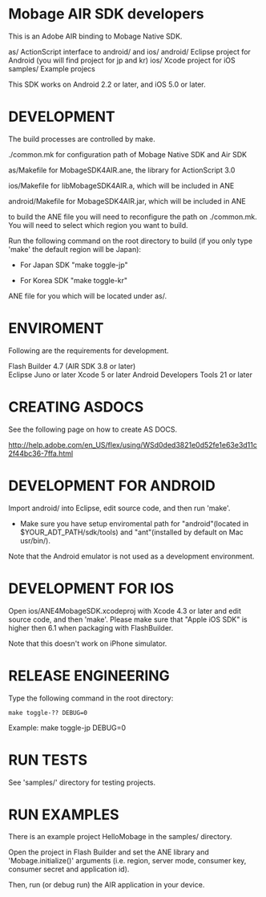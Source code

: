 Mobage AIR SDK developers
======================================================================
This is an Adobe AIR binding to Mobage Native SDK.

as/      ActionScript interface to android/ and ios/
android/ Eclipse project for Android (you will find project for jp and kr)
ios/     Xcode project for iOS
samples/ Example projecs
 
This SDK works on Android 2.2 or later, and iOS 5.0 or later.
 
DEVELOPMENT
======================================================================
The build processes are controlled by make.
 
./common.mk for configuration path of Mobage Native SDK and Air SDK

as/Makefile for MobageSDK4AIR.ane, the library for ActionScript 3.0

ios/Makefile for libMobageSDK4AIR.a, which will be included in ANE

android/Makefile for MobageSDK4AIR.jar, which will be included in ANE

to build the ANE file you will need to reconfigure the path on ./common.mk.
You will need to select which region you want to build.

Run the following command on the root directory to build (if you only type 'make' the default region will be Japan):
- For Japan SDK
"make toggle-jp"

- For Korea SDK
"make toggle-kr"

ANE file for you which will be located under as/.


ENVIROMENT
======================================================================
Following are the requirements for development.

Flash Builder 4.7 (AIR SDK 3.8 or later)   
Eclipse Juno or later
Xcode 5 or later
Android Developers Tools 21 or later

CREATING ASDOCS
======================================================================
See the following page on how to create AS DOCS.

http://help.adobe.com/en_US/flex/using/WSd0ded3821e0d52fe1e63e3d11c2f44bc36-7ffa.html

 
DEVELOPMENT FOR ANDROID
======================================================================
 
Import android/ into Eclipse, edit source code, and then run 'make'. 

* Make sure you have setup enviromental path for "android"(located in $YOUR_ADT_PATH/sdk/tools) and "ant"(installed by default on Mac usr/bin/).
 
Note that the Android emulator is not used as a development environment.
 
DEVELOPMENT FOR IOS
======================================================================
 
Open ios/ANE4MobageSDK.xcodeproj with Xcode 4.3 or later and edit
source code, and then 'make'.
Please make sure that "Apple iOS SDK" is higher then 6.1 when packaging with FlashBuilder.

Note that this doesn't work on iPhone simulator.
 
RELEASE ENGINEERING
======================================================================
 
Type the following command in the root directory:

    make toggle-?? DEBUG=0

Example:
    make toggle-jp DEBUG=0


RUN TESTS
======================================================================
 
See 'samples/' directory for testing projects.
 
RUN EXAMPLES
======================================================================
 
There is an example project HelloMobage in the samples/ directory.
 
Open the project in Flash Builder and set the ANE library and
'Mobage.initialize()' arguments (i.e. region, server mode, consumer
key, consumer secret and application id).
 
Then, run (or debug run) the AIR application in your device.
